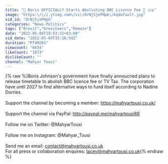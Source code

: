 ```yaml
---
title: "🚨 Boris OFFICIALLY Starts Abolishing BBC Licence Fee 👏 🇬🇧"
image: "https:\/\/i.ytimg.com\/vi\/OrNj5jePHpk\/hqdefault.jpg"
vid_id: "OrNj5jePHpk"
categories: "News-Politics"
tags: ["Brexit","brexiteers","Remain"]
date: "2022-05-04T19:53:31+03:00"
vid_date: "2022-05-04T15:16:54Z"
duration: "PT4M26S"
viewcount: "6654"
likeCount: "1873"
dislikeCount: ""
channel: "Mahyar Tousi"
---
```

{% raw %}Boris Johnson's government have finally annoucned plans to release timetable to abolish BBC licence fee or TV Tax. The corporation have until 2027 to find alternative ways to fund itself according to Nadine Dorries.<br /><br />Support the channel by becoming a member: <a rel="nofollow" target="blank" href="https://mahyartousi.co.uk/">https://mahyartousi.co.uk/</a><br /><br />Support the channel via PayPal: <a rel="nofollow" target="blank" href="http://paypal.me/mahyartousi88">http://paypal.me/mahyartousi88</a><br /><br />Follow me on Twitter: @MahyarTousi<br /><br />Follow me on Instagram: @Mahyar_Tousi<br /><br />Send me an email: contact@mahyartousi.co.uk<br />For all press or collaboration enquires: lacey@mahyartousi.co.uk{% endraw %}
